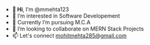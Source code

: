 - <b>👋 Hi</b>, I’m @mmehta123
- 👀 I’m interested in Software Developement
- 🌱 Currently I’m  pursuing M.C.A
- 💞️ I’m looking to collaborate on MERN Stack Projects
- 📫 Let's connect mohitmehta285@gmail.com

<!---
mmehta123/mmehta123 is a ✨ special ✨ repository because its `README.md` (this file) appears on your GitHub profile.
You can click the Preview link to take a look at your changes.
--->

